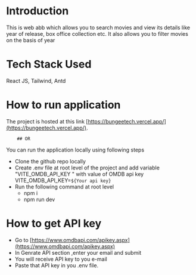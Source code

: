 # Introduction

This is web abb which allows you to search movies and view its details like year of release, box office collection etc.
It also allows you to filter movies on the basis of year

# Tech Stack Used

React JS, Tailwind, Antd 


# How to run application

The project is hosted at this link [https://bungeetech.vercel.app/](https://bungeetech.vercel.app/).

        ## OR

You can run the application locally using following steps
- Clone the github repo locally
- Create .env file at root level of the project and add variable "VITE_OMDB_API_KEY " with value of OMDB api key
        VITE_OMDB_API_KEY=`${Your api key}`
- Run the following command at root level
    - npm i
    - npm run dev


# How to get API key
- Go to [https://www.omdbapi.com/apikey.aspx](https://www.omdbapi.com/apikey.aspx)
- In Genrate API section ,enter your email and submit
- You will receive API key to you e-mail
- Paste that API key in you .env file.